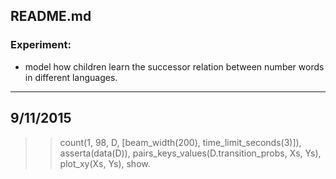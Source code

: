 ## README.md

### Experiment:

- model how children learn the successor relation between number words
  in different languages.

----------------------------------------------------------------------


 9/11/2015
------------

>> count(1, 98, D, [beam_width(200), time_limit_seconds(3)]), 
   asserta(data(D)), 
   pairs_keys_values(D.transition_probs, Xs, Ys), 
   plot_xy(Xs, Ys), 
   show. 



